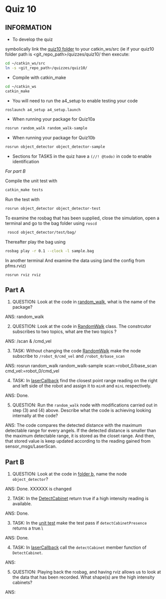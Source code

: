 Quiz 10
======

INFORMATION
------
- To develop the quiz 

symbolically link the [quiz10 folder](.) to your catkin_ws/src (ie if your quiz10 folder path is <git_repo_path>/quizzes/quiz10/ then execute:
```bash
cd ~/catkin_ws/src
ln -s <git_repo_path>/quizzes/quiz10/
```
- Compile with catkin_make
```bash
cd ~/catkin_ws
catkin_make
```

- You will need to run the a4_setup to enable testing your code
```bash
roslaunch a4_setup a4_setup.launch
```
- When running your package for Quiz10a
```bash
rosrun random_walk random_walk-sample
```
- When running your package for Quiz10b
```bash
rosrun object_detector object_detector-sample
```
- Sections for TASKS in the quiz have a `(//! @todo)` in code to enable identification

*For part B*

Compile the unit test with
```bash
catkin_make tests
```
Run the test with
```bash
rosrun object_detector object_detector-test 
```
To examine the rosbag that has been supplied, close the simulation, open a terminal and go to the bag folder using `roscd`
```bash
 roscd object_detector/test/bag/
```
Thereafter play the bag using
```bash
rosbag play -r 0.1 --clock -l sample.bag
```
In another terminal And examine the data using (and the config from pfms.rviz) 
```
rosrun rviz rviz
```

Part A
------
1) QUESTION: Look at the code in [random_walk](./a/random_walk), what is the name of the package?

ANS: random_walk

2) QUESTION: Look at the code in [RandomWalk](./a/random_walk/src/sample.cpp) class. The constrcutor subscribes to two topics, what are the two topics ?

ANS: /scan & /cmd_vel

3) TASK: Without changing the code [RandomWalk](./a/random_walk/src/sample.cpp) make the node subscribe to `/robot_0/cmd_vel` and `/robot_0/base_scan`

ANS: rosrun random_walk random_walk-sample scan:=robot_0/base_scan cmd_vel:=robot_0/cmd_vel

4) TASK: In [laserCallback](./a/random_walk/src/sample.cpp) find the closest point range reading on the right and left side of the robot and assign it to `minR` and `minL` respectively.

ANS: Done.

5) QUESTION: Run the `random_walk` node with modifications carried out in step (3) and (4) above. Describe what the code is achieving looking internally at the code? 

ANS: The code compares the detected distance with the maximum detectable range for every angels. If the detected distance is smaller than the maximum detectable range, it is stored as the closet range. And then, that stored value is keep updated according to the reading gained from sensor_msgs/LaserScan. 

Part B
------
1) QUESTION: Look at the code in [folder b](./b/object_detector/src/main.cpp), name the node `object_detector`?

ANS: Done. XXXXXX is changed

2) TASK: In the [DetectCabinet](./b/object_detector/src/detectcabinet.cpp) return true if a high intensity reading is available.  

ANS: Done.

3) TASK: In the [unit test](./b/object_detector/test/utest.cpp) make the test pass if `detectCabinetPresence` returns a true.\

ANS: Done.

4) TASK: In [laserCallback](./a/object_detector/src/sample.cpp) call the `detectCabinet` member function of `DetectCabinet`.

ANS:

5) QUESTION: Playing back the rosbag, and having rviz allows us to look at the data that has been recorded. What shape(s) are the high intensity cabinets?

ANS:
